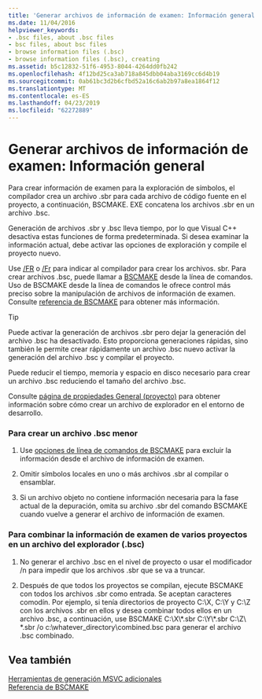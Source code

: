 ```yaml
---
title: 'Generar archivos de información de examen: Información general'
ms.date: 11/04/2016
helpviewer_keywords:
- .bsc files, about .bsc files
- bsc files, about bsc files
- browse information files (.bsc)
- browse information files (.bsc), creating
ms.assetid: b5c12832-51f6-4953-8044-4264dd0fb242
ms.openlocfilehash: 4f12bd25ca3ab718a845dbb04aba3169cc6d4b19
ms.sourcegitcommit: 0ab61bc3d2b6cfbd52a16c6ab2b97a8ea1864f12
ms.translationtype: MT
ms.contentlocale: es-ES
ms.lasthandoff: 04/23/2019
ms.locfileid: "62272889"
---
```

# <a name="building-browse-information-files-overview"></a>Generar archivos de información de examen: Información general

Para crear información de examen para la exploración de símbolos, el compilador crea un archivo .sbr para cada archivo de código fuente en el proyecto, a continuación, BSCMAKE. EXE concatena los archivos .sbr en un archivo .bsc.

Generación de archivos .sbr y .bsc lleva tiempo, por lo que Visual C++ desactiva estas funciones de forma predeterminada. Si desea examinar la información actual, debe activar las opciones de exploración y compile el proyecto nuevo.

Use [/FR](fr-fr-create-dot-sbr-file.md) o [/Fr](fr-fr-create-dot-sbr-file.md) para indicar al compilador para crear los archivos. sbr. Para crear archivos .bsc, puede llamar a [BSCMAKE](bscmake-command-line.md) desde la línea de comandos. Uso de BSCMAKE desde la línea de comandos le ofrece control más preciso sobre la manipulación de archivos de información de examen. Consulte [referencia de BSCMAKE](bscmake-reference.md) para obtener más información.

> [!TIP]
>  Puede activar la generación de archivos .sbr pero dejar la generación del archivo .bsc ha desactivado. Esto proporciona generaciones rápidas, sino también le permite crear rápidamente un archivo .bsc nuevo activar la generación del archivo .bsc y compilar el proyecto.

Puede reducir el tiempo, memoria y espacio en disco necesario para crear un archivo .bsc reduciendo el tamaño del archivo .bsc.

Consulte [página de propiedades General (proyecto)](general-property-page-project.md) para obtener información sobre cómo crear un archivo de explorador en el entorno de desarrollo.

### <a name="to-create-a-smaller-bsc-file"></a>Para crear un archivo .bsc menor

1. Use [opciones de línea de comandos de BSCMAKE](bscmake-options.md) para excluir la información desde el archivo de información de examen.

1. Omitir símbolos locales en uno o más archivos .sbr al compilar o ensamblar.

1. Si un archivo objeto no contiene información necesaria para la fase actual de la depuración, omita su archivo .sbr del comando BSCMAKE cuando vuelve a generar el archivo de información de examen.

### <a name="to-combine-the-browse-information-from-several-projects-into-one-browser-file-bsc"></a>Para combinar la información de examen de varios proyectos en un archivo del explorador (.bsc)

1. No generar el archivo .bsc en el nivel de proyecto o usar el modificador /n para impedir que los archivos .sbr que se va a truncar.

1. Después de que todos los proyectos se compilan, ejecute BSCMAKE con todos los archivos .sbr como entrada. Se aceptan caracteres comodín. Por ejemplo, si tenía directorios de proyecto C:\X, C:\Y y C:\Z con los archivos .sbr en ellos y desea combinar todos ellos en un archivo .bsc, a continuación, use BSCMAKE C:\X\\\*.sbr C:\Y\\\*.sbr C:\Z\\ \*.sbr /o c:\whatever_directory\combined.bsc para generar el archivo .bsc combinado.

## <a name="see-also"></a>Vea también

[Herramientas de generación MSVC adicionales](c-cpp-build-tools.md)<br/>
[Referencia de BSCMAKE](bscmake-reference.md)
